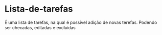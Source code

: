 # Lista-de-tarefas
É uma lista de tarefas, na qual é possível adição de novas terefas. Podendo ser checadas,  editadas e excluídas
